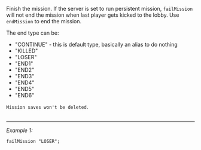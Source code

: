 Finish the mission. If the server is set to run persistent mission, `failMission` will not end the mission when last player gets kicked to the lobby. Use `endMission` to end the mission.

The end type can be:
* "CONTINUE" - this is default type, basically an alias to do nothing
* "KILLED"
* "LOSER"
* "END1"
* "END2"
* "END3"
* "END4"
* "END5"
* "END6"

`Mission saves won't be deleted`.<br><br>


---
*Example 1:*
```sqf
failMission "LOSER";
```